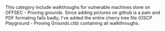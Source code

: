 This category include walkthoughs for vulnerable machines done on OFFSEC - Proving grounds.
Since adding pictures on github is a pain and PDF formating fails badly, I've added the entire cherry tree file (OSCP Playground - Proving Grounds.ctb) containing all walkthroughs.
